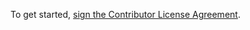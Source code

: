 To get started, <a href="https://www.clahub.com/agreements/slimshadeey1/WaveAndroid">sign the Contributor License Agreement</a>.
